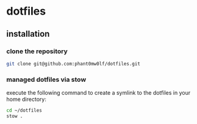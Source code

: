 # dotfiles

## installation

### clone the repository

```bash
git clone git@github.com:phant0mw0lf/dotfiles.git
```

### managed dotfiles via stow

execute the following command to create a symlink to the dotfiles in your home directory:

```bash
cd ~/dotfiles
stow .
```
